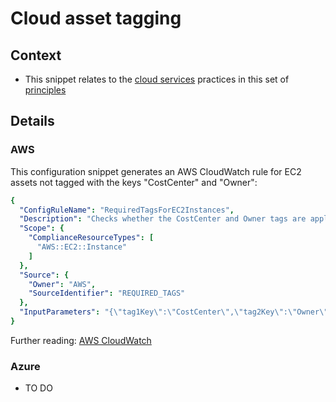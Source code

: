 # Cloud asset tagging

## Context

* This snippet relates to the [cloud services](../practices/cloud-services.md) practices in this set of [principles](../principles.md)

## Details

### AWS

This configuration snippet generates an AWS CloudWatch rule for EC2 assets not tagged with the keys "CostCenter" and "Owner":

```yaml
{
  "ConfigRuleName": "RequiredTagsForEC2Instances",
  "Description": "Checks whether the CostCenter and Owner tags are applied to EC2 instances.",
  "Scope": {
    "ComplianceResourceTypes": [
      "AWS::EC2::Instance"
    ]
  },
  "Source": {
    "Owner": "AWS",
    "SourceIdentifier": "REQUIRED_TAGS"
  },
  "InputParameters": "{\"tag1Key\":\"CostCenter\",\"tag2Key\":\"Owner\"}"
}
```

Further reading: [AWS CloudWatch](https://docs.aws.amazon.com/cloudwatch/index.html)

### Azure

* TO DO
